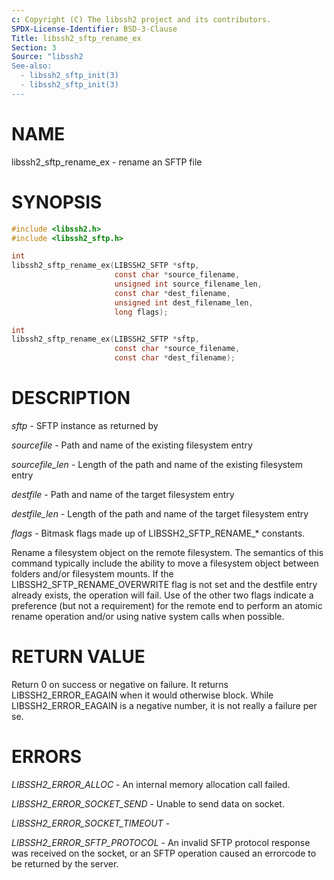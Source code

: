 ```yaml
---
c: Copyright (C) The libssh2 project and its contributors.
SPDX-License-Identifier: BSD-3-Clause
Title: libssh2_sftp_rename_ex
Section: 3
Source: "libssh2
See-also:
  - libssh2_sftp_init(3)
  - libssh2_sftp_init(3)
---
```


# NAME

libssh2_sftp_rename_ex - rename an SFTP file

# SYNOPSIS

~~~c
#include <libssh2.h>
#include <libssh2_sftp.h>

int
libssh2_sftp_rename_ex(LIBSSH2_SFTP *sftp,
                       const char *source_filename,
                       unsigned int source_filename_len,
                       const char *dest_filename,
                       unsigned int dest_filename_len,
                       long flags);

int
libssh2_sftp_rename_ex(LIBSSH2_SFTP *sftp,
                       const char *source_filename,
                       const char *dest_filename);
~~~

# DESCRIPTION

*sftp* - SFTP instance as returned by

*sourcefile* - Path and name of the existing filesystem entry

*sourcefile_len* - Length of the path and name of the existing
filesystem entry

*destfile* - Path and name of the target filesystem entry

*destfile_len* - Length of the path and name of the target
filesystem entry

*flags* -
Bitmask flags made up of LIBSSH2_SFTP_RENAME_* constants.

Rename a filesystem object on the remote filesystem. The semantics of
this command typically include the ability to move a filesystem object
between folders and/or filesystem mounts. If the LIBSSH2_SFTP_RENAME_OVERWRITE
flag is not set and the destfile entry already exists, the operation
will fail. Use of the other two flags indicate a preference (but not a
requirement) for the remote end to perform an atomic rename operation
and/or using native system calls when possible.

# RETURN VALUE

Return 0 on success or negative on failure. It returns
LIBSSH2_ERROR_EAGAIN when it would otherwise block. While
LIBSSH2_ERROR_EAGAIN is a negative number, it is not really a failure per se.

# ERRORS

*LIBSSH2_ERROR_ALLOC* - An internal memory allocation call failed.

*LIBSSH2_ERROR_SOCKET_SEND* - Unable to send data on socket.

*LIBSSH2_ERROR_SOCKET_TIMEOUT* -

*LIBSSH2_ERROR_SFTP_PROTOCOL* - An invalid SFTP protocol response was
received on the socket, or an SFTP operation caused an errorcode to
be returned by the server.
